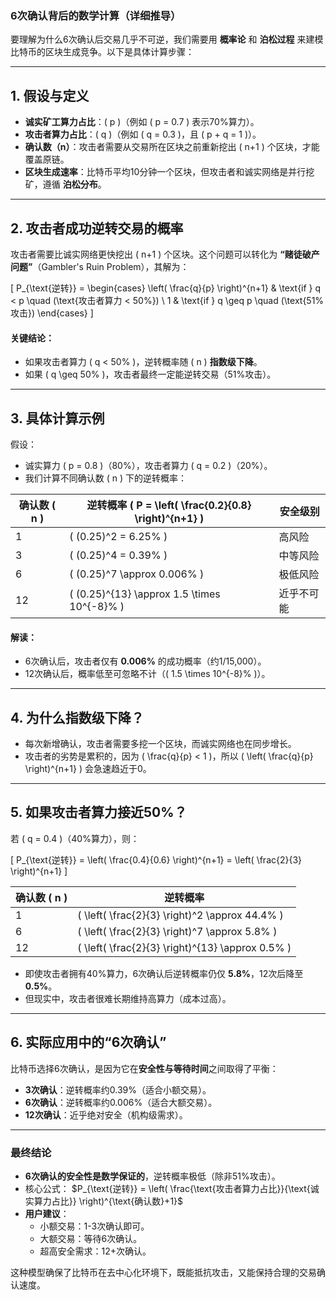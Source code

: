 ### **6次确认背后的数学计算（详细推导）**
要理解为什么6次确认后交易几乎不可逆，我们需要用 **概率论** 和 **泊松过程** 来建模比特币的区块生成竞争。以下是具体计算步骤：

---

## **1. 假设与定义**
- **诚实矿工算力占比**：\( p \)（例如 \( p = 0.7 \) 表示70%算力）。
- **攻击者算力占比**：\( q \)（例如 \( q = 0.3 \)，且 \( p + q = 1 \)）。
- **确认数（n）**：攻击者需要从交易所在区块之前重新挖出 \( n+1 \) 个区块，才能覆盖原链。
- **区块生成速率**：比特币平均10分钟一个区块，但攻击者和诚实网络是并行挖矿，遵循 **泊松分布**。

---

## **2. 攻击者成功逆转交易的概率**
攻击者需要比诚实网络更快挖出 \( n+1 \) 个区块。这个问题可以转化为 **“赌徒破产问题”**（Gambler's Ruin Problem），其解为：

\[
P_{\text{逆转}} = \begin{cases}
\left( \frac{q}{p} \right)^{n+1} & \text{if } q < p \quad (\text{攻击者算力 < 50%}) \\
1 & \text{if } q \geq p \quad (\text{51%攻击})
\end{cases}
\]

#### **关键结论**：
- 如果攻击者算力 \( q < 50\% \)，逆转概率随 \( n \) **指数级下降**。
- 如果 \( q \geq 50\% \)，攻击者最终一定能逆转交易（51%攻击）。

---

## **3. 具体计算示例**
假设：

- 诚实算力 \( p = 0.8 \)（80%），攻击者算力 \( q = 0.2 \)（20%）。
- 我们计算不同确认数 \( n \) 下的逆转概率：

| 确认数 \( n \) | 逆转概率 \( P = \left( \frac{0.2}{0.8} \right)^{n+1} \) | 安全级别 |
|----------------|----------------------------------------------------------|----------|
| 1              | \( (0.25)^2 = 6.25\% \)                                   | 高风险   |
| 3              | \( (0.25)^4 = 0.39\% \)                                   | 中等风险 |
| 6              | \( (0.25)^7 \approx 0.006\% \)                            | 极低风险 |
| 12             | \( (0.25)^{13} \approx 1.5 \times 10^{-8}\% \)            | 近乎不可能 |

#### **解读**：
- 6次确认后，攻击者仅有 **0.006%** 的成功概率（约1/15,000）。
- 12次确认后，概率低至可忽略不计（\( 1.5 \times 10^{-8}\% \)）。

---

## **4. 为什么指数级下降？**
- 每次新增确认，攻击者需要多挖一个区块，而诚实网络也在同步增长。
- 攻击者的劣势是累积的，因为 \( \frac{q}{p} < 1 \)，所以 \( \left( \frac{q}{p} \right)^{n+1} \) 会急速趋近于0。

---

## **5. 如果攻击者算力接近50%？**
若 \( q = 0.4 \)（40%算力），则：

\[
P_{\text{逆转}} = \left( \frac{0.4}{0.6} \right)^{n+1} = \left( \frac{2}{3} \right)^{n+1}
\]

| 确认数 \( n \) | 逆转概率           |
|----------------|--------------------|
| 1              | \( \left( \frac{2}{3} \right)^2 \approx 44.4\% \) |
| 6              | \( \left( \frac{2}{3} \right)^7 \approx 5.8\% \)  |
| 12             | \( \left( \frac{2}{3} \right)^{13} \approx 0.5\% \) |

- 即使攻击者拥有40%算力，6次确认后逆转概率仍仅 **5.8%**，12次后降至 **0.5%**。
- 但现实中，攻击者很难长期维持高算力（成本过高）。

---

## **6. 实际应用中的“6次确认”**
比特币选择6次确认，是因为它在**安全性与等待时间**之间取得了平衡：

- **3次确认**：逆转概率约0.39%（适合小额交易）。
- **6次确认**：逆转概率约0.006%（适合大额交易）。
- **12次确认**：近乎绝对安全（机构级需求）。

---

### **最终结论**
- **6次确认的安全性是数学保证的**，逆转概率极低（除非51%攻击）。
- 核心公式：
  $P_{\text{逆转}} = \left( \frac{\text{攻击者算力占比}}{\text{诚实算力占比}} \right)^{\text{确认数}+1}$
- **用户建议**：
  - 小额交易：1-3次确认即可。
  - 大额交易：等待6次确认。
  - 超高安全需求：12+次确认。

这种模型确保了比特币在去中心化环境下，既能抵抗攻击，又能保持合理的交易确认速度。